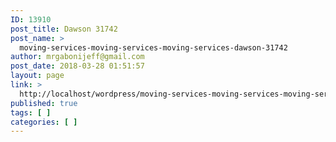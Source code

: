 ```yaml
---
ID: 13910
post_title: Dawson 31742
post_name: >
  moving-services-moving-services-moving-services-dawson-31742
author: mrgabonijeff@gmail.com
post_date: 2018-03-28 01:51:57
layout: page
link: >
  http://localhost/wordpress/moving-services-moving-services-moving-services-dawson-31742/
published: true
tags: [ ]
categories: [ ]
---
```

